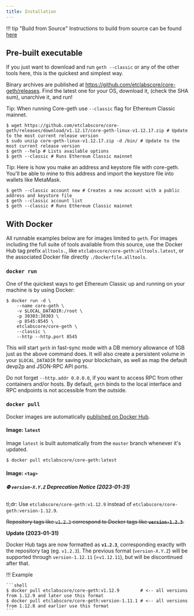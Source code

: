 ```yaml
---
title: Installation
---
```


!!! tip "Build from Source"
    Instructions to build from source can be found [here](https://etclabscore.github.io/core-geth/developers/build-from-source/)

## Pre-built executable

If you just want to download and run `geth --classic` or any of the other tools here, this is the quickest and simplest way.

Binary archives are published at https://github.com/etclabscore/core-geth/releases. Find the latest one for your OS, download it, (check the SHA sum), unarchive it, and run!

Tip: When running Core-geth use `--classic` flag for Ethereum Classic mainnet.

```shell
$ wget https://github.com/etclabscore/core-geth/releases/download/v1.12.17/core-geth-linux-v1.12.17.zip # Update to the most current release version
$ sudo unzip core-geth-linux-v1.12.17.zip -d /bin/ # Update to the most current release version
$ geth --help # Lists available options
$ geth --classic # Runs Ethereum Classic mainnet
```

Tip: Here is how you make an address and keystore file with core-geth. You'll be able to mine to this address and import the keystore file into wallets like MetaMask.

```shell
$ geth --classic account new # Creates a new account with a public address and keystore file
$ geth --classic account list
$ geth --classic # Runs Ethereum Classic mainnet
```

## With Docker

All runnable examples below are for images limited to `geth`. For images including the full suite of
tools available from this source, use the Docker Hub tag prefix `alltools.`, like `etclabscore/core-geth:alltools.latest`, or the associated Docker file directly `./Dockerfile.alltools`.

### `docker run`

One of the quickest ways to get Ethereum Classic up and running on your machine is by using Docker:

```shell
$ docker run -d \
    --name core-geth \
    -v $LOCAL_DATADIR:/root \
    -p 30303:30303 \
    -p 8545:8545 \
    etclabscore/core-geth \
    --classic \
    --http --http.port 8545
```

This will start `geth` in fast-sync mode with a DB memory allowance of 1GB just as the
above command does.  It will also create a persistent volume in your `$LOCAL_DATADIR` for
saving your blockchain, as well as map the default devp2p and JSON-RPC API ports.

Do not forget `--http.addr 0.0.0.0`, if you want to access RPC from other containers
and/or hosts. By default, `geth` binds to the local interface and RPC endpoints is not
accessible from the outside.


### `docker pull`

Docker images are automatically [published on Docker Hub](https://hub.docker.com/r/etclabscore/core-geth/tags).

#### Image: `latest`

Image `latest` is built automatically from the `master` branch whenever it's updated.

```shell
$ docker pull etclabscore/core-geth:latest
```

#### Image: `<tag>`

##### ⛔ `version-X.Y.Z` Deprecation Notice (2023-01-31)

tl;dr: Use `etclabscore/core-geth:v1.12.9` instead of `etclabscore/core-geth:version-1.12.9`. 

~~Repository tags like `v1.2.3` correspond to Docker tags like __`version-1.2.3`__.~~

__Update (2023-01-31)__

Docker Hub tags are now formatted as __`v1.2.3`__, corresponding exactly with the repository tag (eg. `v1.2.3`).
The previous format (`version-X.Y.Z`) will be supported through `version-1.12.11` (=`v1.12.11`), but will be discontinued after that.

!!! Example

    ```shell
    $ docker pull etclabscore/core-geth:v1.12.9        # <-- all versions from 1.12.9 and later use this format
    $ docker pull etclabscore/core-geth:version-1.11.1 # <-- all versions from 1.12.8 and earlier use this format
    ```
